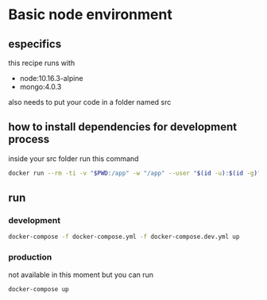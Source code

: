 # Basic node environment

## especifics

this recipe runs with

- node:10.16.3-alpine
- mongo:4.0.3

also needs to put your code in a folder named src

## how to install dependencies for development process

inside your src folder run this command

```bash
docker run --rm -ti -v "$PWD:/app" -w "/app" --user "$(id -u):$(id -g)" node:10.16.3-alpine npm i
```

## run

### development

```bash
docker-compose -f docker-compose.yml -f docker-compose.dev.yml up
```

### production

not available in this moment but you can run

```bash
docker-compose up
```
